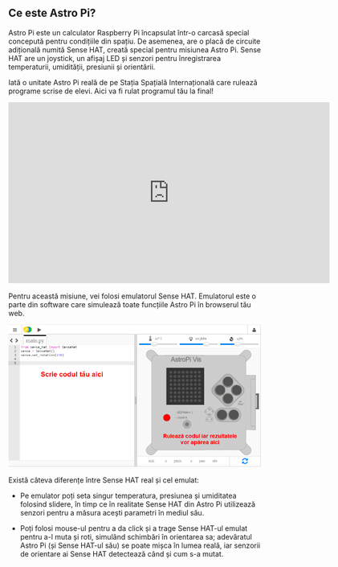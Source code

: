 ## Ce este Astro Pi?

Astro Pi este un calculator Raspberry Pi încapsulat într-o carcasă special concepută pentru condițiile din spațiu. De asemenea, are o placă de circuite adițională numită Sense HAT, creată special pentru misiunea Astro Pi. Sense HAT are un joystick, un afișaj LED și senzori pentru înregistrarea temperaturii, umidității, presiunii și orientării.

Iată o unitate Astro Pi reală de pe Stația Spațială Internațională care rulează programe scrise de elevi. Aici va fi rulat programul tău la final! 

<iframe src="https://player.vimeo.com/video/172737314" width="640" height="360" frameborder="0" webkitallowfullscreen mozallowfullscreen allowfullscreen mark="crwd-mark"></iframe> 

Pentru această misiune, vei folosi emulatorul Sense HAT. Emulatorul este o parte din software care simulează toate funcțiile Astro Pi în browserul tău web.

![Emulator sense HAT](images/sense-hat-emulator.png)

Există câteva diferențe între Sense HAT real și cel emulat:

- Pe emulator poți seta singur temperatura, presiunea și umiditatea folosind slidere, în timp ce în realitate Sense HAT din Astro Pi utilizează senzori pentru a măsura acești parametri în mediul său.

- Poți folosi mouse-ul pentru a da click și a trage Sense HAT-ul emulat pentru a-l muta și roti, simulând schimbări în orientarea sa; adevăratul Astro Pi (și Sense HAT-ul său) se poate mișca în lumea reală, iar senzorii de orientare ai Sense HAT detectează când și cum s-a mutat.